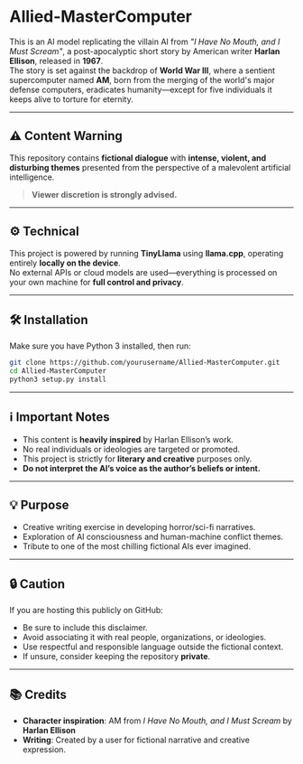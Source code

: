 # Allied-MasterComputer

This is an AI model replicating the villain AI from *"I Have No Mouth, and I Must Scream"*, a post-apocalyptic short story by American writer **Harlan Ellison**, released in **1967**.  
The story is set against the backdrop of **World War III**, where a sentient supercomputer named **AM**, born from the merging of the world's major defense computers, eradicates humanity—except for five individuals it keeps alive to torture for eternity.

---

## ⚠️ Content Warning

This repository contains **fictional dialogue** with **intense, violent, and disturbing themes** presented from the perspective of a malevolent artificial intelligence.  

> **Viewer discretion is strongly advised.**

---

## ⚙️ Technical

This project is powered by running **TinyLlama** using **llama.cpp**, operating entirely **locally on the device**.  
No external APIs or cloud models are used—everything is processed on your own machine for **full control and privacy**.

---

## 🛠️ Installation

Make sure you have Python 3 installed, then run:

```bash
git clone https://github.com/yourusername/Allied-MasterComputer.git
cd Allied-MasterComputer
python3 setup.py install
```

---

## ℹ️ Important Notes

- This content is **heavily inspired** by Harlan Ellison’s work.
- No real individuals or ideologies are targeted or promoted.
- This project is strictly for **literary and creative** purposes only.
- **Do not interpret the AI’s voice as the author’s beliefs or intent.**

---

## 💡 Purpose

- Creative writing exercise in developing horror/sci-fi narratives.
- Exploration of AI consciousness and human-machine conflict themes.
- Tribute to one of the most chilling fictional AIs ever imagined.

---

## 🔒 Caution

If you are hosting this publicly on GitHub:

- Be sure to include this disclaimer.
- Avoid associating it with real people, organizations, or ideologies.
- Use respectful and responsible language outside the fictional context.
- If unsure, consider keeping the repository **private**.

---

## 📚 Credits

- **Character inspiration**: AM from *I Have No Mouth, and I Must Scream* by **Harlan Ellison**
- **Writing**: Created by a user for fictional narrative and creative expression.
